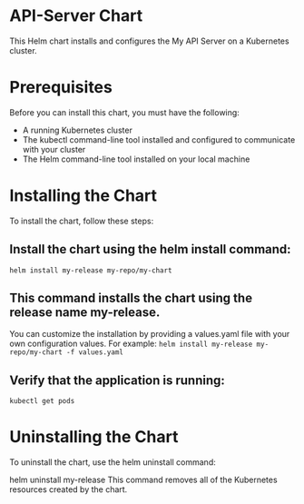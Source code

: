 # API-Server Chart
This Helm chart installs and configures the My API Server on a Kubernetes cluster.

# Prerequisites
Before you can install this chart, you must have the following:

* A running Kubernetes cluster
* The kubectl command-line tool installed and configured to communicate with your cluster
* The Helm command-line tool installed on your local machine

# Installing the Chart
To install the chart, follow these steps:

## Install the chart using the helm install command:

`helm install my-release my-repo/my-chart`

## This command installs the chart using the release name my-release.

You can customize the installation by providing a values.yaml file with your own configuration values. For example:
`helm install my-release my-repo/my-chart -f values.yaml`

## Verify that the application is running:
`kubectl get pods`


# Uninstalling the Chart
To uninstall the chart, use the helm uninstall command:

helm uninstall my-release
This command removes all of the Kubernetes resources created by the chart.

